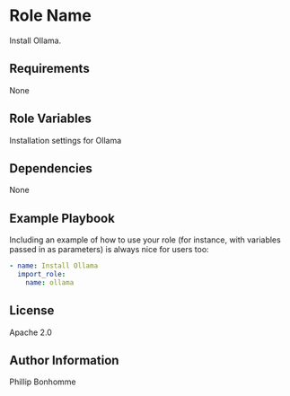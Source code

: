 Role Name
=========

Install Ollama.

Requirements
------------

None

Role Variables
--------------

Installation settings for Ollama

Dependencies
------------

None

Example Playbook
----------------

Including an example of how to use your role (for instance, with variables passed in as parameters) is always nice for users too:

```yaml
- name: Install Ollama
  import_role:
    name: ollama
```

License
-------

Apache 2.0

Author Information
------------------

Phillip Bonhomme
